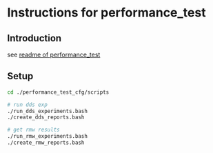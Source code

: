 # Instructions for performance_test

## Introduction

see [readme of performance_test](https://github.com/ZhenshengLee/performance_test/blob/outdoor/master/README.md)

## Setup

```sh
cd ./performance_test_cfg/scripts

# run dds exp
./run_dds_experiments.bash
./create_dds_reports.bash

# get rmw results
./run_rmw_experiments.bash
./create_rmw_reports.bash
```
